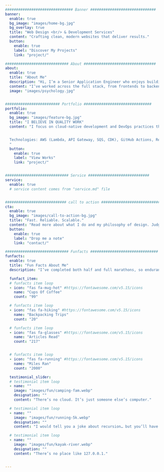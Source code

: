 ```yaml
---
############################### Banner ##############################
banner:
  enable: true
  bg_image: "images/home-bg.jpg"
  bg_overlay: true
  title: "Web Design <br/> & Development Services"
  content: "Crafting clean, modern websites that deliver results."
  button:
    enable: true
    label: "Discover My Projects"
    link: "project/"

############################# About #################################
about:
  enable: true
  title: "About Me"
  description: "Hi, I’m a Senior Application Engineer who enjoys building systems that make developers’ lives easier. I started out studying psychology, which gave me a deep understanding of how people think and solve problems. That perspective now informs the tools, pipelines, and infrastructure I create to help teams work more efficiently."
  content: "I’ve worked across the full stack, from frontends to backends, and now focus on cloud-native systems that help teams ship faster with confidence. I’m proactive, a fast learner, and I take pride in creating solutions that combine stability with speed. And yes, I do it all with a strong cup of coffee in hand. ☕"
  image: "images/psychology.jpg"


######################### Portfolio ###############################
portfolio:
  enable: true
  bg_image: "images/feature-bg.jpg"
  title: "I BELIEVE IN QUALITY WORK"
  content: "I focus on cloud-native development and DevOps practices that help teams deliver fast, reliable, and secure software. I’ve built serverless architectures, automated deployments, and testing pipelines that balance speed with stability. My psychology background also helps me create collaborative, resilient teams where strong technical foundations meet human-centered problem solving.


  Technologies: AWS (Lambda, API Gateway, SQS, CDK), GitHub Actions, React, TypeScript, Node.js, PostgreSQL, MongoDB, Playwright.
  "
  button:
    enable: true
    label: "View Works"
    link: "project/"


############################# Service ############################
service:
  enable: true
  # service content comes from "service.md" file


############################ call to action ###########################
cta:
  enable: true
  bg_image: "images/call-to-action-bg.jpg"
  title: "Fast. Reliable. Scalable."
  content: "Read more about what I do and my philosophy of design. Judge for yourself with the work and results I’ve achieved for other clients, and meet a highly experienced developer who just loves to design."
  button:
    enable: true
    label: "Drop me a note"
    link: "contact/"

############################# Funfacts ###############################
funfacts:
  enable: true
  title: "Fun Facts About Me"
  description: "I’ve completed both half and full marathons, so endurance and focus are strengths in both code and life. I love backpacking and kayaking with my husband and our dogs, and I’m a big fan of The Office and Stranger Things — balance matters, even for engineers. And of course, I start every debugging session with a good cup of coffee. Always. ☕"

  funfact_item:
  # funfacts item loop
  - icon: "fas fa-mug-hot" #https://fontawesome.com/v5.15/icons
    name: "Cups Of Coffee"
    count: "99"

  # funfacts item loop
  - icon: "fas fa-hiking" #https://fontawesome.com/v5.15/icons
    name: "Backpacking Trips"
    count: "20"

  # funfacts item loop
  - icon: "fas fa-glasses" #https://fontawesome.com/v5.15/icons
    name: "Articles Read"
    count: "217"


  # funfacts item loop
  - icon: "fas fa-running" #https://fontawesome.com/v5.15/icons
    name: "Miles Ran"
    count: "2000"

  testimonial_slider:
  # testimonial item loop
  - name: ""
    image: "images/fun/camping-fam.webp"
    designation: ""
    content: "There’s no cloud. It’s just someone else’s computer."

  # testimonial item loop
  - name: ""
    image: "images/fun/running-5k.webp"
    designation: ""
    content: "I would tell you a joke about recursion… but you’ll have to wait until you get it."

  # testimonial item loop
  - name: ""
    image: "images/fun/kayak-river.webp"
    designation: ""
    content: "There’s no place like 127.0.0.1."


---
```

